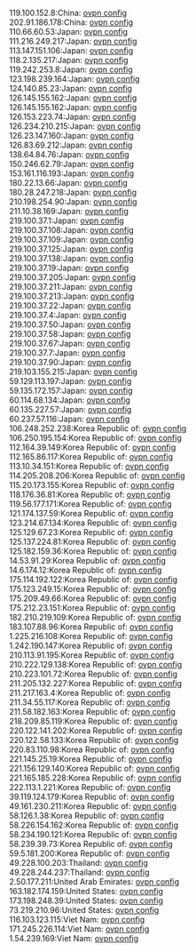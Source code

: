 119.100.152.8:China: [ovpn config](vpn/119_100_152_8.ovpn)  
202.91.186.178:China: [ovpn config](vpn/202_91_186_178.ovpn)  
110.66.60.53:Japan: [ovpn config](vpn/110_66_60_53.ovpn)  
111.216.249.217:Japan: [ovpn config](vpn/111_216_249_217.ovpn)  
113.147.151.106:Japan: [ovpn config](vpn/113_147_151_106.ovpn)  
118.2.135.217:Japan: [ovpn config](vpn/118_2_135_217.ovpn)  
119.242.253.8:Japan: [ovpn config](vpn/119_242_253_8.ovpn)  
123.198.239.164:Japan: [ovpn config](vpn/123_198_239_164.ovpn)  
124.140.85.23:Japan: [ovpn config](vpn/124_140_85_23.ovpn)  
126.145.155.162:Japan: [ovpn config](vpn/126_145_155_162.ovpn)  
126.145.155.162:Japan: [ovpn config](vpn/126_145_155_162.ovpn)  
126.153.223.74:Japan: [ovpn config](vpn/126_153_223_74.ovpn)  
126.234.210.215:Japan: [ovpn config](vpn/126_234_210_215.ovpn)  
126.23.147.160:Japan: [ovpn config](vpn/126_23_147_160.ovpn)  
126.83.69.212:Japan: [ovpn config](vpn/126_83_69_212.ovpn)  
138.64.84.76:Japan: [ovpn config](vpn/138_64_84_76.ovpn)  
150.246.62.79:Japan: [ovpn config](vpn/150_246_62_79.ovpn)  
153.161.116.193:Japan: [ovpn config](vpn/153_161_116_193.ovpn)  
180.22.13.66:Japan: [ovpn config](vpn/180_22_13_66.ovpn)  
180.28.247.218:Japan: [ovpn config](vpn/180_28_247_218.ovpn)  
210.198.254.90:Japan: [ovpn config](vpn/210_198_254_90.ovpn)  
211.10.38.169:Japan: [ovpn config](vpn/211_10_38_169.ovpn)  
219.100.37.1:Japan: [ovpn config](vpn/219_100_37_1.ovpn)  
219.100.37.108:Japan: [ovpn config](vpn/219_100_37_108.ovpn)  
219.100.37.109:Japan: [ovpn config](vpn/219_100_37_109.ovpn)  
219.100.37.125:Japan: [ovpn config](vpn/219_100_37_125.ovpn)  
219.100.37.138:Japan: [ovpn config](vpn/219_100_37_138.ovpn)  
219.100.37.19:Japan: [ovpn config](vpn/219_100_37_19.ovpn)  
219.100.37.205:Japan: [ovpn config](vpn/219_100_37_205.ovpn)  
219.100.37.211:Japan: [ovpn config](vpn/219_100_37_211.ovpn)  
219.100.37.213:Japan: [ovpn config](vpn/219_100_37_213.ovpn)  
219.100.37.22:Japan: [ovpn config](vpn/219_100_37_22.ovpn)  
219.100.37.4:Japan: [ovpn config](vpn/219_100_37_4.ovpn)  
219.100.37.50:Japan: [ovpn config](vpn/219_100_37_50.ovpn)  
219.100.37.58:Japan: [ovpn config](vpn/219_100_37_58.ovpn)  
219.100.37.67:Japan: [ovpn config](vpn/219_100_37_67.ovpn)  
219.100.37.7:Japan: [ovpn config](vpn/219_100_37_7.ovpn)  
219.100.37.90:Japan: [ovpn config](vpn/219_100_37_90.ovpn)  
219.103.155.215:Japan: [ovpn config](vpn/219_103_155_215.ovpn)  
59.129.113.197:Japan: [ovpn config](vpn/59_129_113_197.ovpn)  
59.135.172.157:Japan: [ovpn config](vpn/59_135_172_157.ovpn)  
60.114.68.134:Japan: [ovpn config](vpn/60_114_68_134.ovpn)  
60.135.227.57:Japan: [ovpn config](vpn/60_135_227_57.ovpn)  
60.237.57.116:Japan: [ovpn config](vpn/60_237_57_116.ovpn)  
106.248.252.238:Korea Republic of: [ovpn config](vpn/106_248_252_238.ovpn)  
106.250.195.154:Korea Republic of: [ovpn config](vpn/106_250_195_154.ovpn)  
112.164.39.149:Korea Republic of: [ovpn config](vpn/112_164_39_149.ovpn)  
112.165.86.117:Korea Republic of: [ovpn config](vpn/112_165_86_117.ovpn)  
113.10.34.151:Korea Republic of: [ovpn config](vpn/113_10_34_151.ovpn)  
114.205.208.206:Korea Republic of: [ovpn config](vpn/114_205_208_206.ovpn)  
115.20.173.155:Korea Republic of: [ovpn config](vpn/115_20_173_155.ovpn)  
118.176.36.81:Korea Republic of: [ovpn config](vpn/118_176_36_81.ovpn)  
119.56.177.171:Korea Republic of: [ovpn config](vpn/119_56_177_171.ovpn)  
121.174.137.59:Korea Republic of: [ovpn config](vpn/121_174_137_59.ovpn)  
123.214.67.134:Korea Republic of: [ovpn config](vpn/123_214_67_134.ovpn)  
125.129.67.23:Korea Republic of: [ovpn config](vpn/125_129_67_23.ovpn)  
125.137.224.81:Korea Republic of: [ovpn config](vpn/125_137_224_81.ovpn)  
125.182.159.36:Korea Republic of: [ovpn config](vpn/125_182_159_36.ovpn)  
14.53.91.29:Korea Republic of: [ovpn config](vpn/14_53_91_29.ovpn)  
14.6.174.12:Korea Republic of: [ovpn config](vpn/14_6_174_12.ovpn)  
175.114.192.122:Korea Republic of: [ovpn config](vpn/175_114_192_122.ovpn)  
175.123.249.15:Korea Republic of: [ovpn config](vpn/175_123_249_15.ovpn)  
175.209.49.66:Korea Republic of: [ovpn config](vpn/175_209_49_66.ovpn)  
175.212.23.151:Korea Republic of: [ovpn config](vpn/175_212_23_151.ovpn)  
182.210.219.109:Korea Republic of: [ovpn config](vpn/182_210_219_109.ovpn)  
183.107.88.96:Korea Republic of: [ovpn config](vpn/183_107_88_96.ovpn)  
1.225.216.108:Korea Republic of: [ovpn config](vpn/1_225_216_108.ovpn)  
1.242.190.147:Korea Republic of: [ovpn config](vpn/1_242_190_147.ovpn)  
210.113.91.195:Korea Republic of: [ovpn config](vpn/210_113_91_195.ovpn)  
210.222.129.138:Korea Republic of: [ovpn config](vpn/210_222_129_138.ovpn)  
210.223.101.72:Korea Republic of: [ovpn config](vpn/210_223_101_72.ovpn)  
211.205.132.227:Korea Republic of: [ovpn config](vpn/211_205_132_227.ovpn)  
211.217.163.4:Korea Republic of: [ovpn config](vpn/211_217_163_4.ovpn)  
211.34.55.117:Korea Republic of: [ovpn config](vpn/211_34_55_117.ovpn)  
211.58.182.163:Korea Republic of: [ovpn config](vpn/211_58_182_163.ovpn)  
218.209.85.119:Korea Republic of: [ovpn config](vpn/218_209_85_119.ovpn)  
220.122.141.202:Korea Republic of: [ovpn config](vpn/220_122_141_202.ovpn)  
220.122.58.133:Korea Republic of: [ovpn config](vpn/220_122_58_133.ovpn)  
220.83.110.98:Korea Republic of: [ovpn config](vpn/220_83_110_98.ovpn)  
221.145.25.19:Korea Republic of: [ovpn config](vpn/221_145_25_19.ovpn)  
221.156.129.140:Korea Republic of: [ovpn config](vpn/221_156_129_140.ovpn)  
221.165.185.228:Korea Republic of: [ovpn config](vpn/221_165_185_228.ovpn)  
222.113.1.221:Korea Republic of: [ovpn config](vpn/222_113_1_221.ovpn)  
39.119.124.179:Korea Republic of: [ovpn config](vpn/39_119_124_179.ovpn)  
49.161.230.211:Korea Republic of: [ovpn config](vpn/49_161_230_211.ovpn)  
58.126.1.38:Korea Republic of: [ovpn config](vpn/58_126_1_38.ovpn)  
58.226.154.162:Korea Republic of: [ovpn config](vpn/58_226_154_162.ovpn)  
58.234.190.121:Korea Republic of: [ovpn config](vpn/58_234_190_121.ovpn)  
58.239.39.73:Korea Republic of: [ovpn config](vpn/58_239_39_73.ovpn)  
59.5.181.200:Korea Republic of: [ovpn config](vpn/59_5_181_200.ovpn)  
49.228.100.203:Thailand: [ovpn config](vpn/49_228_100_203.ovpn)  
49.228.244.237:Thailand: [ovpn config](vpn/49_228_244_237.ovpn)  
2.50.177.211:United Arab Emirates: [ovpn config](vpn/2_50_177_211.ovpn)  
163.182.174.159:United States: [ovpn config](vpn/163_182_174_159.ovpn)  
173.198.248.39:United States: [ovpn config](vpn/173_198_248_39.ovpn)  
73.219.210.96:United States: [ovpn config](vpn/73_219_210_96.ovpn)  
116.103.123.115:Viet Nam: [ovpn config](vpn/116_103_123_115.ovpn)  
171.245.226.114:Viet Nam: [ovpn config](vpn/171_245_226_114.ovpn)  
1.54.239.169:Viet Nam: [ovpn config](vpn/1_54_239_169.ovpn)  
